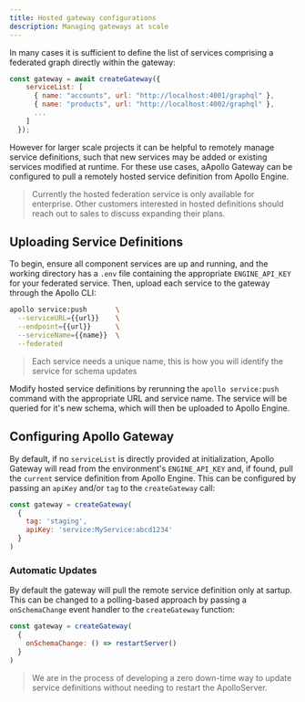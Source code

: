 ```yaml
---
title: Hosted gateway configurations
description: Managing gateways at scale
---
```


In many cases it is sufficient to define the list of services comprising a federated graph directly within the gateway:
```javascript
const gateway = await createGateway({
    serviceList: [
      { name: "accounts", url: "http://localhost:4001/graphql" },
      { name: "products", url: "http://localhost:4002/graphql" },
      ...
    ]
  });
```

However for larger scale projects it can be helpful to remotely manage service definitions, such that new services may be added or existing services modified at runtime. For these use cases, aApollo Gateway can be configured to pull a remotely hosted service definition from Apollo Engine.

> Currently the hosted federation service is only available for enterprise. Other customers interested in hosted definitions should reach out to sales to discuss expanding their plans.

## Uploading Service Definitions

To begin, ensure all component services are up and running, and the working directory has a `.env` file containing the appropriate  `ENGINE_API_KEY` for your federated service. Then, upload each service to the gateway through the Apollo CLI:

```bash
apollo service:push       \
  --serviceURL={{url}}    \
  --endpoint={{url}}      \
  --serviceName={{name}}  \
  --federated
```

> Each service needs a unique name, this is how you will identify the service for schema updates

Modify hosted service definitions by rerunning the `apollo service:push` command with the appropriate URL and service name. The service will be queried for it's new schema, which will then be uploaded to Apollo Engine.

## Configuring Apollo Gateway

By default, if no `serviceList` is directly provided at initialization, Apollo Gateway will read from the environment's `ENGINE_API_KEY` and, if found, pull the `current` service definition from Apollo Engine. This can be configured by passing an `apiKey` and/or `tag` to the `createGateway` call:

```javascript
const gateway = createGateway(
  {
    tag: 'staging',
    apiKey: 'service:MyService:abcd1234'
  }
)
```

### Automatic Updates

By default the gateway will pull the remote service definition only at sartup. This can be changed to a polling-based approach by passing a `onSchemaChange` event handler to the `createGateway` function:

```javascript
const gateway = createGateway(
  {
    onSchemaChange: () => restartServer()
  }
)
```

> We are in the process of developing a zero down-time way to update service definitions without needing to restart the ApolloServer.
